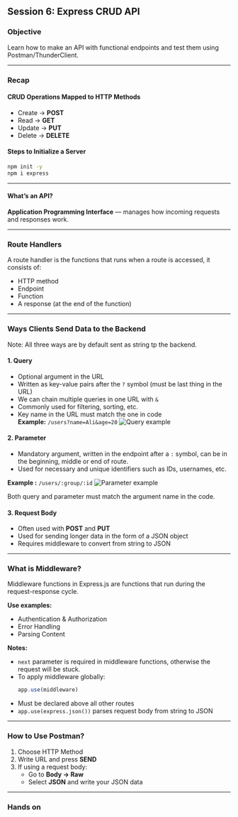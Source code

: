 ## Session 6: Express CRUD API

### Objective
Learn how to make an API with functional endpoints and test them using Postman/ThunderClient.

---

### Recap

#### CRUD Operations Mapped to HTTP Methods
- Create → **POST**
- Read → **GET**
- Update → **PUT**
- Delete → **DELETE**

#### Steps to Initialize a Server
```bash
npm init -y
npm i express
```
---

#### What’s an API?
**Application Programming Interface** — manages how incoming requests and responses work.

---

### Route Handlers
A route handler is the functions that runs when a route is accessed, it consists of:
- HTTP method
- Endpoint
- Function
- A response (at the end of the function)

---

### Ways Clients Send Data to the Backend
Note: All three ways are by default sent as string tp the backend.
#### 1. Query
- Optional argument in the URL
- Written as key-value pairs after the `?` symbol (must be last thing in the URL)
- We can chain multiple queries in one URL with `&`
- Commonly used for filtering, sorting, etc.
- Key name in the URL must match the one in code  
**Example:** `/users?name=Ali&age=20`
![Query example](./images/query.png)

#### 2. Parameter
- Mandatory argument, written in the endpoint after a `:` symbol, can be in the beginning, middle or end of route.
- Used for necessary and unique identifiers such as IDs, usernames, etc.

**Example :** `/users/:group/:id`
![Parameter example](./images/query.png)

Both query and parameter must match the argument name in the code.
#### 3. Request Body
- Often used with **POST** and **PUT**
- Used for sending longer data in the form of a JSON object
- Requires middleware to convert from string to JSON

---

### What is Middleware?
Middleware functions in Express.js are functions that run during the request-response cycle.

**Use examples:**
- Authentication & Authorization
- Error Handling
- Parsing Content

**Notes:**
- `next` parameter is required in middleware functions, otherwise the request will be stuck.
- To apply middleware globally:  
  ```js
  app.use(middleware)
  ```
- Must be declared above all other routes
- `app.use(express.json())` parses request body from string to JSON

---


### How to Use Postman?
1. Choose HTTP Method 
2. Write URL and press **SEND**
3. If using a request body:
   - Go to **Body → Raw**
   - Select **JSON** and write your JSON data

---


### Hands on
